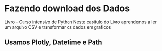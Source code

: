 # Fazendo download dos Dados
Livro - Curso intensivo de Python 
Neste capitulo do Livro aprendemos a ler um arquivo CSV e transformar os dados em graficos 

## Usamos Plotly, Datetime e Path
